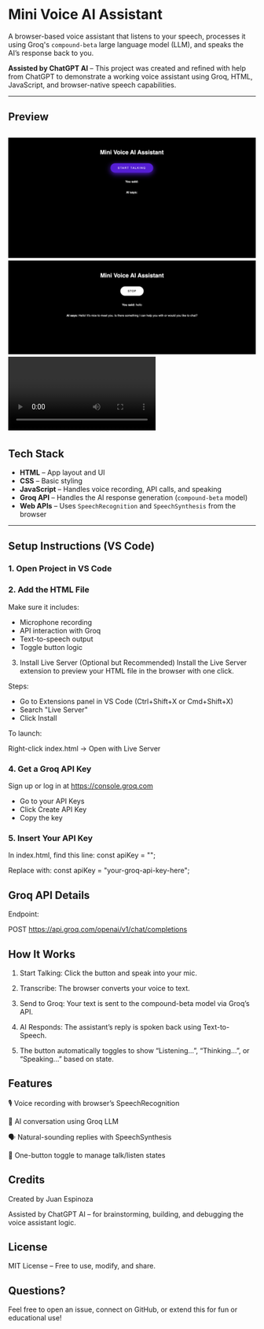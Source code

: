 # Mini Voice AI Assistant

A browser-based voice assistant that listens to your speech, processes it using Groq's `compound-beta` large language model (LLM), and speaks the AI’s response back to you.

**Assisted by ChatGPT AI** – This project was created and refined with help from ChatGPT to demonstrate a working voice assistant using Groq, HTML, JavaScript, and browser-native speech capabilities.

---

## Preview
![Snapshot](images/1.png)
![Snapshot](images/2.png)
<video controls src="images/3.mp4" title="Demo"></video>
---

## Tech Stack

- **HTML** – App layout and UI
- **CSS** – Basic styling
- **JavaScript** – Handles voice recording, API calls, and speaking
- **Groq API** – Handles the AI response generation (`compound-beta` model)
- **Web APIs** – Uses `SpeechRecognition` and `SpeechSynthesis` from the browser

---
## Setup Instructions (VS Code)
### 1. Open Project in VS Code
### 2. Add the HTML File

Make sure it includes:
- Microphone recording
- API interaction with Groq
- Text-to-speech output
- Toggle button logic
3. Install Live Server (Optional but Recommended)
Install the Live Server extension to preview your HTML file in the browser with one click.

Steps:
- Go to Extensions panel in VS Code (Ctrl+Shift+X or Cmd+Shift+X)
- Search "Live Server"
- Click Install

To launch:

Right-click index.html → Open with Live Server

### 4. Get a Groq API Key
Sign up or log in at https://console.groq.com
- Go to your API Keys
- Click Create API Key
- Copy the key

### 5. Insert Your API Key

In index.html, find this line: const apiKey = "";

Replace with: const apiKey = "your-groq-api-key-here";

## Groq API Details

Endpoint: 

POST https://api.groq.com/openai/v1/chat/completions

## How It Works

1. Start Talking: Click the button and speak into your mic.

2. Transcribe: The browser converts your voice to text.

3. Send to Groq: Your text is sent to the compound-beta model via Groq’s API.

4. AI Responds: The assistant’s reply is spoken back using Text-to-Speech.

5. The button automatically toggles to show “Listening...”, “Thinking...”, or “Speaking...” based on state.

## Features
🎙 Voice recording with browser’s SpeechRecognition

💬 AI conversation using Groq LLM

🗣 Natural-sounding replies with SpeechSynthesis

🔁 One-button toggle to manage talk/listen states

## Credits

Created by Juan Espinoza

Assisted by ChatGPT AI – for brainstorming, building, and debugging the voice assistant logic.

## License
MIT License – Free to use, modify, and share.

## Questions?
Feel free to open an issue, connect on GitHub, or extend this for fun or educational use!

